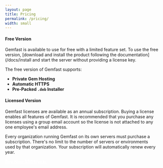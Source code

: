 ```yaml
---
layout: page
title: Pricing
permalink: /pricing/
width: small
---
```


#### Free Version
                    
Gemfast is available to use for free with a limited feature set. To use the free version, [download and install the product following the documentation](/docs/install and start the server without providing a license key.

The free version of Gemfast supports:

* <strong>Private Gem Hosting</strong>
* <strong>Automatic HTTPS</strong>
* <strong>Pre-Packed `.deb` Installer</strong>

#### Licensed Version

Gemfast licenses are available as an annual subscription. Buying a license enables all features of Gemfast. It is recommended that you purchase any licenses using a group email account so the license is not attached to any one employee's email address.

Every organization running Gemfast on its own servers must purchase a subscription. There's no limit to the number of servers or environments used by that organization. Your subscription will automatically renew every year.

                    
<div class="uk-section uk-text-center">
    <div class="uk-container uk-container-small">
        <div data-uk-scrollspy="cls: uk-animation-slide-bottom-medium; repeat: true">
            <strong><a class="uk-button uk-button-success uk-button-large uk-margin-small-top" href="https://buy.stripe.com/test_4gw9DZdCy3PV73abII" style="color: white">Buy Now $899/year</a></strong>
        </div>
    </div>
</div>